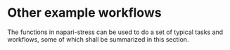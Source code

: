 # Other example workflows

The functions in napari-stress can be used to do a set of typical tasks and workflows, some of which shall be summarized in this section. 